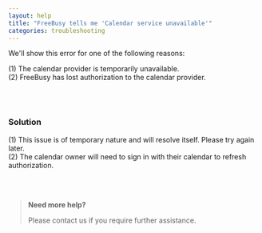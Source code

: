 ```yaml
---
layout: help
title: "FreeBusy tells me 'Calendar service unavailable'"
categories: troubleshooting
---
```


We'll show this error for one of the following reasons:

(1) The calendar provider is temporarily unavailable.
<br>
(2) FreeBusy has lost authorization to the calendar provider.

<br><br>

### Solution

(1) This issue is of temporary nature and will resolve itself. Please try again later.
<br>
(2) The calendar owner will need to sign in with their calendar to refresh authorization.

<br><br>

> **Need more help?**
>
> Please contact us if you require further assistance.

